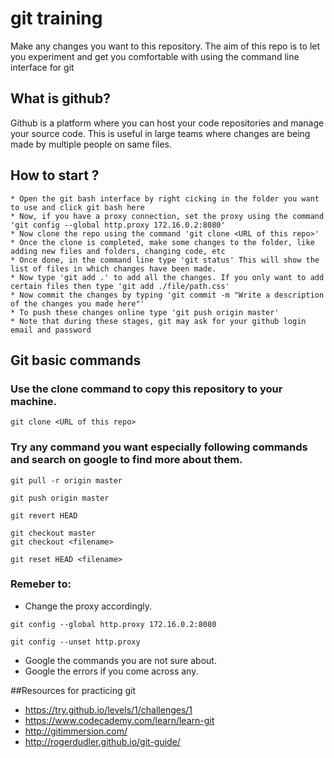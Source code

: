 # git training
Make any changes you want to this repository. The aim of this repo is to let you experiment and get you comfortable with using the command line interface for git

## What is github?
Github is a platform where you can host your code repositories and manage your source code. This is useful in large teams where changes are being made by multiple people on same files.

## How to start ?
	* Open the git bash interface by right cicking in the folder you want to use and click git bash here
	* Now, if you have a proxy connection, set the proxy using the command 'git config --global http.proxy 172.16.0.2:8080'
	* Now clone the repo using the command 'git clone <URL of this repo>'
	* Once the clone is completed, make some changes to the folder, like adding new files and folders, changing code, etc
	* Once done, in the command line type 'git status' This will show the list of files in which changes have been made.
	* Now type 'git add .' to add all the changes. If you only want to add certain files then type 'git add ./file/path.css'
	* Now commit the changes by typing 'git commit -m "Write a description of the changes you made here"'
	* To push these changes online type 'git push origin master'
	* Note that during these stages, git may ask for your github login email and password

## Git basic commands

### Use the clone command to copy this repository to your machine.
```git 
git clone <URL of this repo>
```

### Try any command you want especially following commands and search on google to find more about them.
```git 
git pull -r origin master
```
```git 
git push origin master
```
```git 
git revert HEAD
```
```git 
git checkout master
git checkout <filename>
```
```git 
git reset HEAD <filename>
```
### Remeber to:

 * Change the proxy accordingly.
```git 
git config --global http.proxy 172.16.0.2:8080
```
```git 
git config --unset http.proxy
```
 * Google the commands you are not sure about.
 * Google the errors if you come across any.

##Resources for practicing git
 * https://try.github.io/levels/1/challenges/1
 * https://www.codecademy.com/learn/learn-git
 * http://gitimmersion.com/
 * http://rogerdudler.github.io/git-guide/